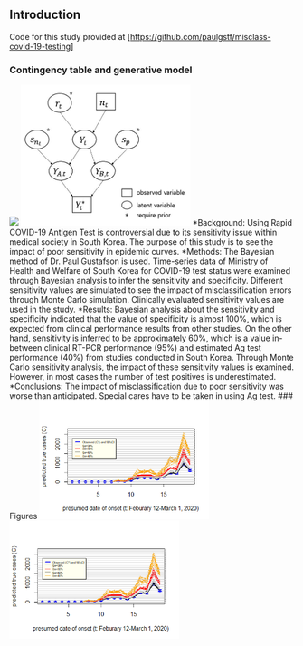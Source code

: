 ## Introduction
Code for this study provided at [https://github.com/paulgstf/misclass-covid-19-testing]
### Contingency table and generative model
<img src="https://user-images.githubusercontent.com/49227171/141667116-c3e62113-0a01-4fa1-92c9-e1b8c3df6137.JPG" width="500">
<img src="figures/diagram.JPG" width="300">
*Background: Using Rapid COVID-19 Antigen Test is controversial due to its sensitivity issue within medical society in South Korea. The purpose of this study is to see the impact of poor sensitivity in epidemic curves.
*Methods: The Bayesian method of Dr. Paul Gustafson is used. Time-series data of Ministry of Health and Welfare of South Korea for COVID-19 test status were examined through Bayesian analysis to infer the sensitivity and specificity. Different sensitivity values are simulated to see the impact of misclassification errors through Monte Carlo simulation. Clinically evaluated sensitivity values are used in the study.
*Results: Bayesian analysis about the sensitivity and specificity indicated that the value of specificity is almost 100%, which is expected from clinical performance results from other studies. On the other hand, sensitivity is inferred to be approximately 60%, which is a value in-between clinical RT-PCR performance (95%) and estimated Ag test performance (40%) from studies conducted in South Korea. Through Monte Carlo sensitivity analysis, the impact of these sensitivity values is examined. However, in most cases the number of test positives is underestimated. 
*Conclusions: The impact of misclassification due to poor sensitivity was worse than anticipated. Special cares have to be taken in using Ag test.
### Figures
<img src="figures/fig7.png" width="300">
<img src="figures/fig7.png" width="300">

